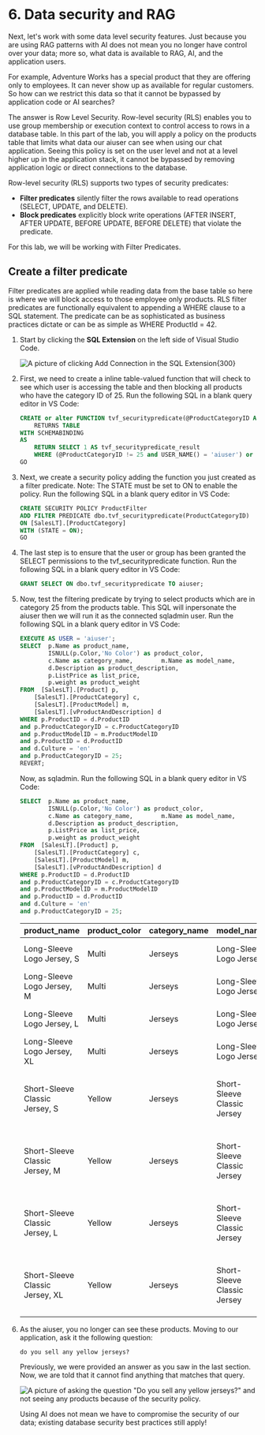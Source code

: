 # 6. Data security and RAG

Next, let's work with some data level security features. Just because you are using RAG patterns with AI does not mean you no longer have control over your data; more so, what data is available to RAG, AI, and the application users.

For example, Adventure Works has a special product that they are offering only to employees. It can never show up as available for regular customers. So how can we restrict this data so that it cannot be bypassed by application code or AI searches? 

The answer is Row Level Security. Row-level security (RLS) enables you to use group membership or execution context to control access to rows in a database table. In this part of the lab, you will apply a policy on the products table that limits what data our aiuser can see when using our chat application. Seeing this policy is set on the user level and not at a level higher up in the application stack, it cannot be bypassed by removing application logic or direct connections to the database.

Row-level security (RLS) supports two types of security predicates:

* **Filter predicates** silently filter the rows available to read operations (SELECT, UPDATE, and DELETE).
* **Block predicates** explicitly block write operations (AFTER INSERT, AFTER UPDATE, BEFORE UPDATE, BEFORE DELETE) that violate the predicate.

For this lab, we will be working with Filter Predicates.

## Create a filter predicate

Filter predicates are applied while reading data from the base table so here is where we will block access to those employee only products. RLS filter predicates are functionally equivalent to appending a WHERE clause to a SQL statement. The predicate can be as sophisticated as business practices dictate or can be as simple as WHERE ProductId = 42.

1. Start by clicking the **SQL Extension** on the left side of Visual Studio Code.

    ![A picture of clicking Add Connection in the SQL Extension](./media/Screenshot%202024-10-22%20at%201.34.33 PM.png){300}

1. First, we need to create a inline table-valued function that will check to see which user is accessing the table and then blocking all products who have the category ID of 25. Run the following SQL in a blank query editor in VS Code:

    ```SQL
    CREATE or alter FUNCTION tvf_securitypredicate(@ProductCategoryID AS int)
        RETURNS TABLE
    WITH SCHEMABINDING
    AS
        RETURN SELECT 1 AS tvf_securitypredicate_result
        WHERE (@ProductCategoryID != 25 and USER_NAME() = 'aiuser') or (USER_NAME() != 'aiuser');
    GO
    ```

1. Next, we create a security policy adding the function you just created as a filter predicate. Note: The STATE must be set to ON to enable the policy. Run the following SQL in a blank query editor in VS Code:

    ```SQL
    CREATE SECURITY POLICY ProductFilter
    ADD FILTER PREDICATE dbo.tvf_securitypredicate(ProductCategoryID)
    ON [SalesLT].[ProductCategory]
    WITH (STATE = ON);
    GO
    ```

1. The last step is to ensure that the user or group has been granted the SELECT permissions to the tvf_securitypredicate function. Run the following SQL in a blank query editor in VS Code:

    ```SQL
    GRANT SELECT ON dbo.tvf_securitypredicate TO aiuser;
    ```

1. Now, test the filtering predicate by trying to select products which are in category 25 from the products table. This SQL will inpersonate the aiuser then we will run it as the connected sqladmin user. Run the following SQL in a blank query editor in VS Code:

    ```SQL
    EXECUTE AS USER = 'aiuser';
    SELECT  p.Name as product_name,
            ISNULL(p.Color,'No Color') as product_color,
            c.Name as category_name,        m.Name as model_name,
            d.Description as product_description,
            p.ListPrice as list_price,
            p.weight as product_weight
    FROM  [SalesLT].[Product] p,
        [SalesLT].[ProductCategory] c,
        [SalesLT].[ProductModel] m,
        [SalesLT].[vProductAndDescription] d
    WHERE p.ProductID = d.ProductID
    and p.ProductCategoryID = c.ProductCategoryID
    and p.ProductModelID = m.ProductModelID
    and p.ProductID = d.ProductID
    and d.Culture = 'en'
    and p.ProductCategoryID = 25;
    REVERT;
    ```

    Now, as sqladmin. Run the following SQL in a blank query editor in VS Code:

    ```SQL
    SELECT  p.Name as product_name,
            ISNULL(p.Color,'No Color') as product_color,
            c.Name as category_name,        m.Name as model_name,
            d.Description as product_description,
            p.ListPrice as list_price,
            p.weight as product_weight
    FROM  [SalesLT].[Product] p,
        [SalesLT].[ProductCategory] c,
        [SalesLT].[ProductModel] m,
        [SalesLT].[vProductAndDescription] d
    WHERE p.ProductID = d.ProductID
    and p.ProductCategoryID = c.ProductCategoryID
    and p.ProductModelID = m.ProductModelID
    and p.ProductID = d.ProductID
    and d.Culture = 'en'
    and p.ProductCategoryID = 25;
    ```

    | product_name | product_color | category_name | model_name | product_description | list_price | product_weight |
    |:---------|:---------|:---------|:---------|:---------|:---------|:---------|
    | Long-Sleeve Logo Jersey, S | Multi | Jerseys | Long-Sleeve Logo Jersey | Unisex long-sleeve AWC logo microfiber cycling jersey | 49.99 | NULL |
    | Long-Sleeve Logo Jersey, M | Multi | Jerseys | Long-Sleeve Logo Jersey | Unisex long-sleeve AWC logo microfiber cycling jersey | 49.99 | NULL |
    | Long-Sleeve Logo Jersey, L | Multi | Jerseys | Long-Sleeve Logo Jersey | Unisex long-sleeve AWC logo microfiber cycling jersey | 49.99 | NULL |
    | Long-Sleeve Logo Jersey, XL | Multi | Jerseys | Long-Sleeve Logo Jersey | Unisex long-sleeve AWC logo microfiber cycling jersey | 49.99 | NULL |
    | Short-Sleeve Classic Jersey, S | Yellow | Jerseys | Short-Sleeve Classic Jersey | Short sleeve classic breathable jersey with superior moisture control, front zipper, and 3 back pockets. | 53.99 | NULL |
    | Short-Sleeve Classic Jersey, M | Yellow | Jerseys | Short-Sleeve Classic Jersey | Short sleeve classic breathable jersey with superior moisture control, front zipper, and 3 back pockets. | 53.99 | NULL |
    | Short-Sleeve Classic Jersey, L | Yellow | Jerseys | Short-Sleeve Classic Jersey | Short sleeve classic breathable jersey with superior moisture control, front zipper, and 3 back pockets. | 53.99 | NULL |
    | Short-Sleeve Classic Jersey, XL | Yellow | Jerseys | Short-Sleeve Classic Jersey | Short sleeve classic breathable jersey with superior moisture control, front zipper, and 3 back pockets. | 53.99 | NULL |


1. As the aiuser, you no longer can see these products. Moving to our application, ask it the following question:

    ```TEXT
    do you sell any yellow jerseys?
    ```

    Previously, we were provided an answer as you saw in the last section. Now, we are told that it cannot find anything that matches that query.

    ![A picture of asking the question "Do you sell any yellow jerseys?" and not seeing any products because of the security policy.](./media/Screenshot%202024-10-29%20at%209.15.15 AM.png)

    Using AI does not mean we have to compromise the security of our data; existing database security best practices still apply!